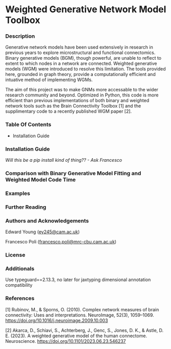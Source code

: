 
# Weighted Generative Network Model Toolbox

### Description
Generative network models have been used extensively in research in previous years to explore microstructural and functional connectomics. Binary generative models (BGM), though powerful, are unable to reflect to extent to which nodes in a network are connected. Weighted generative models (WGM) were introduced to resolve this limitation. The tools provided here, grounded in graph theory, provide a computationally efficient and intuative method of implementing WGMs.

The aim of this project was to make GNMs more accessable to the wider research community and beyond. Optimized in Python, this code is more efficient than previous implementations of both binary and weighted network tools such as the Brain Connectivity Toolbox [1] and the supplimentary code to a recently published WGM paper [2].

### Table Of Contents
- Installation Guide

### Installation Guide
*Will this be a pip install kind of thing?? - Ask Francesco*

### Comparison with Binary Generative Model Fitting and Weighted Model Code Time


### Examples

### Further Reading

### Authors and Acknowledgements
Edward Young (ey245@cam.ac.uk)

Francesco Poli (francesco.poli@mrc-cbu.cam.ac.uk)

### License


### Additionals
Use typeguard==2.13.3, no later for jaxtyping dimensional annotation compatibility

### References
  [1] Rubinov, M., & Sporns, O. (2010). Complex network measures of brain connectivity: Uses and interpretations. NeuroImage, 52(3), 1059–1069. https://doi.org/10.1016/j.neuroimage.2009.10.003


  [2] Akarca, D., Schiavi, S., Achterberg, J., Genc, S., Jones, D. K., & Astle, D. E. (2023). A weighted generative model of the human connectome. Neuroscience. https://doi.org/10.1101/2023.06.23.546237



